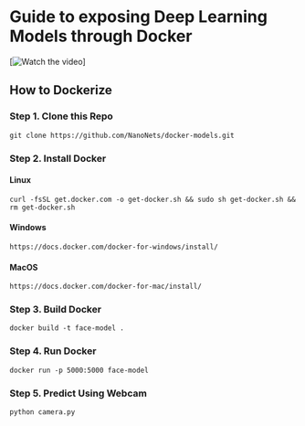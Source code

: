 # Guide to exposing Deep Learning Models through Docker

[![Watch the video](https://media.giphy.com/media/QUQo9nWGMVUiJpWVkD/giphy.gif)]
## How to Dockerize

### Step 1. Clone this Repo

```
git clone https://github.com/NanoNets/docker-models.git
```

### Step 2. Install Docker

#### Linux

`curl -fsSL get.docker.com -o get-docker.sh && sudo sh get-docker.sh && rm get-docker.sh`

#### Windows

`https://docs.docker.com/docker-for-windows/install/`

#### MacOS

`https://docs.docker.com/docker-for-mac/install/`

### Step 3. Build Docker

```
docker build -t face-model .
```

### Step 4. Run Docker

```
docker run -p 5000:5000 face-model
```

### Step 5. Predict Using Webcam

```
python camera.py
```
